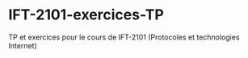 # IFT-2101-exercices-TP
TP et exercices pour le cours de IFT-2101 (Protocoles et technologies Internet)
